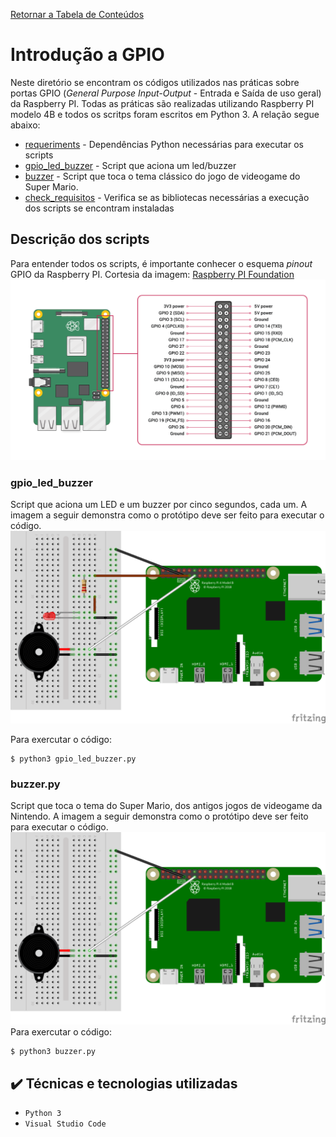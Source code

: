 [Retornar a Tabela de Conteúdos](./)
# Introdução a GPIO

Neste diretório se encontram os códigos utilizados nas práticas sobre portas GPIO (<i>General Purpose Input-Output</i> - Entrada e Saída de uso geral) da Raspberry PI. Todas as práticas são realizadas utilizando Raspberry PI modelo 4B e todos os scritps foram escritos em Python 3. A relação segue abaixo:
*   [requeriments](requeriments.txt) - Dependências Python necessárias para executar os scripts
*   [gpio_led_buzzer](gpio_led_buzzer.py) - Script que aciona um led/buzzer
*   [buzzer](buzzer.py) -  Script que toca o tema clássico do jogo de videogame do Super Mario.
*   [check_requisitos](check_requisitos.py) - Verifica se as bibliotecas necessárias a execução dos scripts se encontram instaladas

## Descrição dos scripts
Para entender todos os scripts, é importante conhecer o esquema <i>pinout</i> GPIO da Raspberry PI. Cortesia da imagem: [Raspberry PI Foundation](https://www.raspberrypi.org/)
![GPIO pinout Raspberry PI](gpio-pinout-diagram.png)

### gpio_led_buzzer

Script que aciona um LED e um buzzer por cinco segundos, cada um. A imagem a seguir demonstra como o protótipo deve ser feito para executar o código. 
![Esquema LED e Buzzer](esquema_basico.png)

Para exercutar o código:
```
$ python3 gpio_led_buzzer.py 
```

### buzzer.py
Script que toca o tema do Super Mario, dos antigos jogos de videogame da Nintendo. A imagem a seguir demonstra como o protótipo deve ser feito para executar o código. 
![Esquema Buzzer](buzzer.png)
Para exercutar o código:
```
$ python3 buzzer.py 
```

## ✔️ Técnicas e tecnologias utilizadas

- ``Python 3``
- ``Visual Studio Code``
